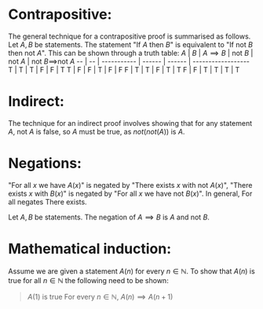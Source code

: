 
# Contrapositive:

The general technique for a contrapositive proof is summarised as follows. Let $A,B$ be statements. The statement "If $A$ then $B$" is equivalent to "If not $B$ then not $A$". This can be shown through a truth table:
$A$ | $B$ | $A\implies B$ | not $B$ | not $A$ | not $B\implies$not $A$
-- | -- | ----------- | ------ | ------ | ------------------
T  |  T |        T        |     F    |    F     |            T
T  |  F |        F        |     T    |    F     |             F
F  |  T |        T        |     F    |    T     |            T
F  |  F |        T        |     T    |    T     |            T

# Indirect:

The technique for an indirect proof involves showing that for any statement $A$, not $A$ is false, so $A$ must be true, as $not(not(A))$ is $A$.

# Negations:

"For all $x$ we have $A(x)$" is negated by "There exists $x$ with not $A(x)$", "There exists $x$ with $B(x)$" is negated by "For all $x$ we have not $B(x)$". In general, For all negates There exists.

Let $A,B$ be statements. The negation of $A\implies B$ is $A$ and not $B$.

# Mathematical induction:

Assume we are given a statement $A(n)$ for every $n\in\mathbb{N}$. To show that $A(n)$ is true for all $n\in\mathbb{N}$ the following need to be shown:
> $A(1)$ is true
> For every $n\in\mathbb{N}$, $A(n)\implies A(n+1)$